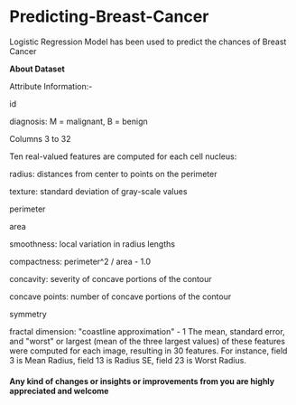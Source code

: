 # Predicting-Breast-Cancer

Logistic Regression Model has been used to predict the chances of Breast Cancer 

**About Dataset**

Attribute Information:-

id

diagnosis: M = malignant, B = benign

Columns 3 to 32

Ten real-valued features are computed for each cell nucleus:

radius: distances from center to points on the perimeter

texture: standard deviation of gray-scale values

perimeter

area

smoothness: local variation in radius lengths

compactness: perimeter^2 / area - 1.0

concavity: severity of concave portions of the contour

concave points: number of concave portions of the contour

symmetry

fractal dimension: "coastline approximation" - 1 The mean, standard error, and "worst" or largest (mean of the three largest values) of these features were computed for each image, resulting in 30 features. For instance, field 3 is Mean Radius, field 13 is Radius SE, field 23 is Worst Radius.


#### Any kind of changes or insights or improvements from you are highly appreciated and welcome
